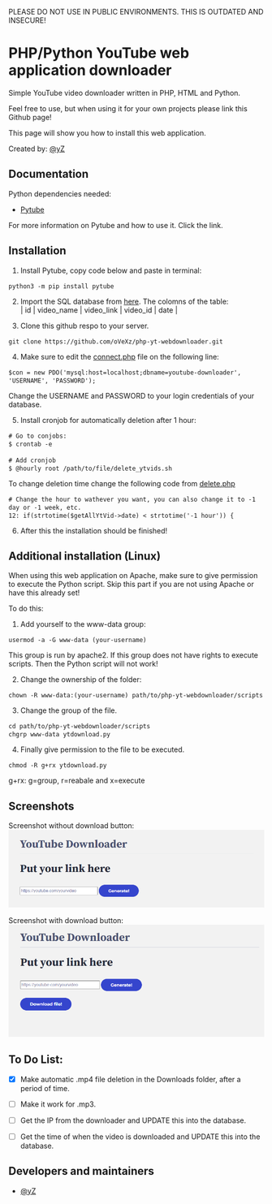 
PLEASE DO NOT USE IN PUBLIC ENVIRONMENTS. THIS IS OUTDATED AND INSECURE!

# PHP/Python YouTube web application downloader

Simple YouTube video downloader written in PHP, HTML and Python.

Feel free to use, but when using it for your own projects please link this Github page!

This page will show you how to install this web application.

Created by: [@yZ]([https://github.com/oVeXz](https://github.com/yZ1337))


## Documentation

Python dependencies needed:

- [Pytube](https://github.com/pytube/pytube)

For more information on Pytube and how to use it. Click the link.

## Installation

1. Install Pytube, copy code below and paste in terminal:
```
python3 -m pip install pytube
```

2. Import the SQL database from [here](https://github.com/oVeXz/php-yt-webdownloader/blob/main/sql/youtube-downloader.sql).
The colomns of the table:  
| id  | video_name | video_link | video_id | date |

3. Clone this github respo to your server.
```
git clone https://github.com/oVeXz/php-yt-webdownloader.git
```
4. Make sure to edit the [connect.php](https://github.com/oVeXz/php-yt-webdownloader/blob/main/connect.php) file on the following line:
```
$con = new PDO('mysql:host=localhost;dbname=youtube-downloader', 'USERNAME', 'PASSWORD');
```
Change the USERNAME and PASSWORD to your login credentials of your database.

5. Install cronjob for automatically deletion after 1 hour: 
```
# Go to conjobs:
$ crontab -e

# Add cronjob
$ @hourly root /path/to/file/delete_ytvids.sh
```

To change deletion time change the following code from [delete.php](https://github.com/oVeXz/php-yt-webdownloader/blob/main/delete.php)
```
# Change the hour to wathever you want, you can also change it to -1 day or -1 week, etc.
12: if(strtotime($getAllYtVid->date) < strtotime('-1 hour')) {
```


6. After this the installation should be finished!

## Additional installation (Linux)

When using this web application on Apache, make sure to give permission to execute the Python script.
Skip this part if you are not using Apache or have this already set!

To do this:

1. Add yourself to the www-data group:
```
usermod -a -G www-data (your-username)
```
This group is run by apache2. If this group does not have rights to execute scripts. 
Then the Python script will not work!

2. Change the ownership of the folder:
```
chown -R www-data:(your-username) path/to/php-yt-webdownloader/scripts
```

3. Change the group of the file.
```
cd path/to/php-yt-webdownloader/scripts
chgrp www-data ytdownload.py
```

4. Finally give permission to the file to be executed.
```
chmod -R g+rx ytdownload.py
```

g+rx: g=group, r=reabale and x=execute

## Screenshots

  Screenshot without download button:
![Main screen](https://github.com/oVeXz/php-yt-webdownloader/blob/main/screenshots/1.png)
  
  Screenshot with download button:
![Screen with download button](https://github.com/oVeXz/php-yt-webdownloader/blob/main/screenshots/2.png)


## To Do List:

- [x]  Make automatic .mp4 file deletion in the Downloads folder, after a period of time.
- [ ]  Make it work for .mp3.
- [ ]  Get the IP from the downloader and UPDATE this into the database.
- [ ]  Get the time of when the video is downloaded and UPDATE this into the database.


## Developers and maintainers

- [@yZ]([https://github.com/oVeXz](https://github.com/yZ1337)https://github.com/yZ1337)
